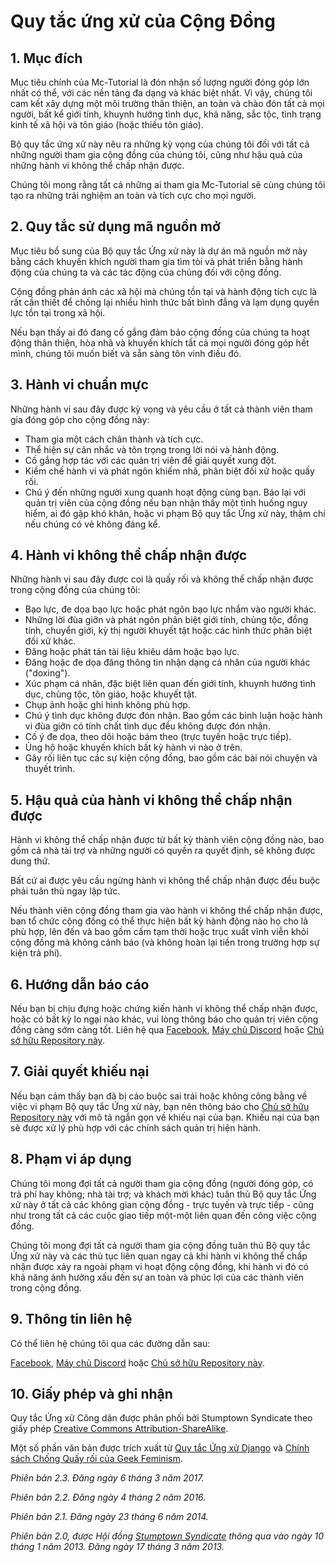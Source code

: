 # Quy tắc ứng xử của Cộng Đồng

## 1. Mục đích

Mục tiêu chính của Mc-Tutorial là đón nhận số lượng người đóng góp lớn nhất có thể, với các nền tảng đa dạng và khác biệt nhất. Vì vậy, chúng tôi cam kết xây dựng một môi trường thân thiện, an toàn và chào đón tất cả mọi người, bất kể giới tính, khuynh hướng tình dục, khả năng, sắc tộc, tình trạng kinh tế xã hội và tôn giáo (hoặc thiếu tôn giáo).

Bộ quy tắc ứng xử này nêu ra những kỳ vọng của chúng tôi đối với tất cả những người tham gia cộng đồng của chúng tôi, cũng như hậu quả của những hành vi không thể chấp nhận được. 

Chúng tôi mong rằng tất cả những ai tham gia Mc-Tutorial sẽ cùng chúng tôi tạo ra những trải nghiệm an toàn và tích cực cho mọi người.

## 2. Quy tắc sử dụng mã nguồn mở

Mục tiêu bổ sung của Bộ quy tắc Ứng xử này là dự án mã nguồn mở này bằng cách khuyến khích người tham gia tìm tòi và phát triển bằng hành động của chúng ta và các tác động của chúng đối với cộng đồng.

Cộng đồng phản ánh các xã hội mà chúng tồn tại và hành động tích cực là rất cần thiết để chống lại nhiều hình thức bất bình đẳng và lạm dụng quyền lực tồn tại trong xã hội. 

Nếu bạn thấy ai đó đang cố gắng đảm bảo cộng đồng của chúng ta hoạt động thân thiện, hòa nhã và khuyến khích tất cả mọi người đóng góp hết mình, chúng tôi muốn biết và sẵn sàng tôn vinh điều đó.

## 3. Hành vi chuẩn mực

Những hành vi sau đây được kỳ vọng và yêu cầu ở tất cả thành viên tham gia đóng góp cho cộng đồng này:

 * Tham gia một cách chân thành và tích cực. 
 * Thể hiện sự cân nhắc và tôn trọng trong lời nói và hành động.
 * Cố gắng hợp tác với các quản trị viên để giải quyết xung đột. 
 * Kiềm chế hành vi và phát ngôn khiếm nhã, phân biệt đối xử hoặc quấy rối.
 * Chú ý đến những người xung quanh hoạt động cùng bạn. Báo lại với quản trị viên của cộng đồng nếu bạn nhận thấy một tình huống nguy hiểm, ai đó gặp khó khăn, hoặc vi phạm Bộ quy tắc Ứng xử này, thậm chí nếu chúng có vẻ không đáng kể.

## 4. Hành vi không thể chấp nhận được

Những hành vi sau đây được coi là quấy rối và không thể chấp nhận được trong cộng đồng của chúng tôi:

 * Bạo lực, đe dọa bạo lực hoặc phát ngôn bạo lực nhắm vào người khác. 
 * Những lời đùa giỡn và phát ngôn phân biệt giới tính, chủng tộc, đồng tính, chuyển giới, kỳ thị người khuyết tật hoặc các hình thức phân biệt đối xử khác. 
 * Đăng hoặc phát tán tài liệu khiêu dâm hoặc bạo lực.
 * Đăng hoặc đe dọa đăng thông tin nhận dạng cá nhân của người khác ("doxing").
 * Xúc phạm cá nhân, đặc biệt liên quan đến giới tính, khuynh hướng tình dục, chủng tộc, tôn giáo, hoặc khuyết tật.
 * Chụp ảnh hoặc ghi hình không phù hợp. 
 * Chú ý tình dục không được đón nhận. Bao gồm các bình luận hoặc hành vi đùa giỡn có tính chất tình dục đều không được đón nhận.
 * Cố ý đe dọa, theo dõi hoặc bám theo (trực tuyến hoặc trực tiếp). 
 * Ủng hộ hoặc khuyến khích bất kỳ hành vi nào ở trên.
 * Gây rối liên tục các sự kiện cộng đồng, bao gồm các bài nói chuyện và thuyết trình. 

## 5. Hậu quả của hành vi không thể chấp nhận được 

Hành vi không thể chấp nhận được từ bất kỳ thành viên cộng đồng nào, bao gồm cả nhà tài trợ và những người có quyền ra quyết định, sẽ không được dung thứ.

Bất cứ ai được yêu cầu ngừng hành vi không thể chấp nhận được đều buộc phải tuân thủ ngay lập tức. 

Nếu thành viên cộng đồng tham gia vào hành vi không thể chấp nhận được, ban tổ chức cộng đồng có thể thực hiện bất kỳ hành động nào họ cho là phù hợp, lên đến và bao gồm cấm tạm thời hoặc trục xuất vĩnh viễn khỏi cộng đồng mà không cảnh báo (và không hoàn lại tiền trong trường hợp sự kiện trả phí).

## 6. Hướng dẫn báo cáo

Nếu bạn bị chịu đựng hoặc chứng kiến hành vi không thể chấp nhận được, hoặc có bất kỳ lo ngại nào khác, vui lòng thông báo cho quản trị viên cộng đồng càng sớm càng tốt. Liên hệ qua [Facebook](https://www.facebook.com/lmbao.Broseidon308), [Máy chủ Discord](https://discord.gg/5JhE36UuyU) hoặc [Chủ sở hữu Repository này](https://discord.com/users/873024375685775361).

## 7. Giải quyết khiếu nại 

Nếu bạn cảm thấy bạn đã bị cáo buộc sai trái hoặc không công bằng về việc vi phạm Bộ quy tắc Ứng xử này, bạn nên thông báo cho [Chủ sở hữu Repository này](https://discord.com/users/873024375685775361) với mô tả ngắn gọn về khiếu nại của bạn. Khiếu nại của bạn sẽ được xử lý phù hợp với các chính sách quản trị hiện hành.

## 8. Phạm vi áp dụng

Chúng tôi mong đợi tất cả người tham gia cộng đồng (người đóng góp, có trả phí hay không; nhà tài trợ; và khách mời khác) tuân thủ Bộ quy tắc Ứng xử này ở tất cả các không gian cộng đồng - trực tuyến và trực tiếp - cũng như trong tất cả các cuộc giao tiếp một-một liên quan đến công việc cộng đồng.

Chúng tôi mong đợi tất cả người tham gia cộng đồng tuân thủ Bộ quy tắc Ứng xử này và các thủ tục liên quan ngay cả khi hành vi không thể chấp nhận được xảy ra ngoài phạm vi hoạt động cộng đồng, khi hành vi đó có khả năng ảnh hưởng xấu đến sự an toàn và phúc lợi của các thành viên trong cộng đồng.

## 9. Thông tin liên hệ

Có thể liên hệ chúng tôi qua các đường dẫn sau:

[Facebook](https://www.facebook.com/lmbao.Broseidon308), [Máy chủ Discord](https://discord.gg/5JhE36UuyU) hoặc [Chủ sở hữu Repository này](https://discord.com/users/873024375685775361).

## 10. Giấy phép và ghi nhận
Quy tắc Ứng xử Công dân được phân phối bởi Stumptown Syndicate theo giấy phép [Creative Commons Attribution-ShareAlike](http://creativecommons.org/licenses/by-sa/3.0/).

Một số phần văn bản được trích xuất từ [Quy tắc Ứng xử Django](https://www.djangoproject.com/conduct/) và [Chính sách Chống Quấy rối của Geek Feminism](http://geekfeminism.wikia.com/wiki/Conference_anti-harassment/Policy).

_Phiên bản 2.3. Đăng ngày 6 tháng 3 năm 2017._

_Phiên bản 2.2. Đăng ngày 4 tháng 2 năm 2016._

_Phiên bản 2.1. Đăng ngày 23 tháng 6 năm 2014._

_Phiên bản 2.0, được Hội đồng [Stumptown Syndicate](http://stumptownsyndicate.org) thông qua vào ngày 10 tháng 1 năm 2013. Đăng ngày 17 tháng 3 năm 2013._
